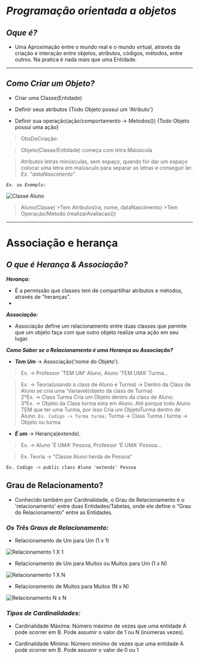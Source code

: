 # **_Programação orientada a objetos_**

## _Oque é?_
 
 * Uma Aproximação entre o mundo real e o mundo virtual, através da criação e interação entre 
   objetos, atributos, códigos, métodos, entre outros. Na pratica é nada mais que uma Entidade.

***

## _Como Criar um Objeto?_
 
 * Criar uma Classe(Entidade)

 * Definir seus atributos {Todo Objeto possui um 'Atributo'}
 
 * Definir sua operação(ação/comportamento -> Metodos()) {Todo Objeto possui uma ação}  
 
 > ObsDeCriação: 
 
 >Objeto(Classe/Entidade) começa com letra Maiúscula 
 
 >Atributos letras minúsculas, sem espaço, quando for dar um espaço colocar uma letra em maiúsculo para separar as letras e conseguir ler. _Ex. "dataNascimento"_.

 _`Ex. ou Exemplo:`_

![Classe Aluno](https://user-images.githubusercontent.com/101998147/176944110-e7788b5b-5a4e-4270-a174-b5b59259f731.png)
> Aluno(Classe) >Tem Atributos(ra, nome, dataNascimento) >Tem Operação/Metodo (realizarAvaliacao())




***



# Associação e herança

## _O que é Herança & Associação?_

_**Herança:**_
 * É a permissão que classes tem de compartilhar atributos e métodos, através de "heranças".
 * 
_**Associação:**_
 * Associação define um relacionamento entre duas classes que permite que um objeto faça com que outro objeto 
   realize uma ação em seu lugar.
  
_**Como Saber se o Relacionamento é uma Herança ou Associação?**_
 
 * _**Tem Um**_ -> Associação('nome do Objeto').
 > Ex. -> Professor 'TEM UM' Aluno, Aluno 'TEM UMA' Turma...

> Ex. -> Teoria(usando a class de Aluno e Turma) -> Dentro da Class de Aluno se cria uma 'Variavel(objeto da class de Turma)  
> 2°Ex. -> Class Turma Cria um Objeto dentro da class de Aluno.  
> 3°Ex. -> Objeto da Class turma esta em Aluno. Até porque todo Aluno TEM que ter uma Turma, por isso Cria um ObjetoTurma dentro de Aluno.
`Ex. Codigo -> Turma turma;`   Turma -> Class Turma / turma -> Objeto ou turma

 * _**É um**_ -> Herança(extends). 
 > Ex. -> Aluno 'É UMA' Pessoa, Professor 'É UMA' Pessoa...
 
 > Ex. Teoria -> "Classe Aluno herda de Pessoa"
 
 `Ex. Codigo -> public class Aluno 'extends' Pessoa`

## Grau de Relacionamento?

 * Conhecido também por Cardinalidade, o Grau de Relacionamento é o 'relacionamento' entre duas Entidades/Tabelas, 
   onde ele define o "Grau do Relacionamento" entre as Entidades.

### _Os Três Graus de Relacionamento:_
 
* Relacionamento de Um para Um (1 x 1)

![Relacionamento 1 X 1](https://consultabd.files.wordpress.com/2019/09/img01_1x1.jpg)


* Relacionamento de Um para Muitos ou Muitos para Um (1 x N)

![Relacionamento 1 X N](https://user-images.githubusercontent.com/101998147/176983219-c9f34699-dc1c-4773-9664-4aaa2cf218d6.png)


* Relacionamento de Muitos para Muitos (N x N)

![Relacionamento N x N](https://consultabd.files.wordpress.com/2019/09/img01_nxn.jpg?w=616)

### _Tipos de Cardinalidades:_
 
* Cardinalidade Máxima: Número máximo de vezes que uma entidade A pode ocorrer em B. Pode assumir o valor de 1 ou N 
  (inúmeras vezes).

* Cardinalidade Mínima: Número mínimo de vezes que uma entidade A pode ocorrer em B. Pode assumir o valor de 0 ou 1
